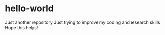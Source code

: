 # hello-world
Just another repository
Just trying to improve my coding and research skills
Hope this helps!
